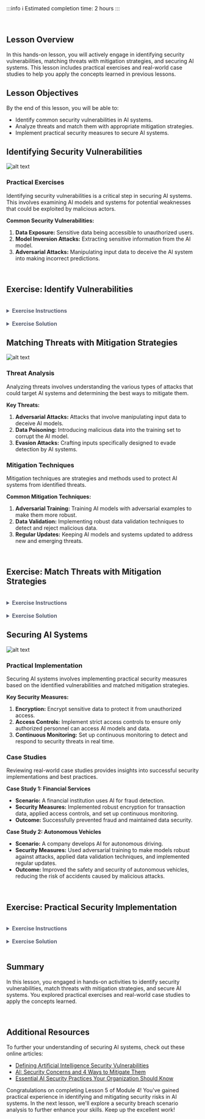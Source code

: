 <!-- # **Lesson 5: Hands-On Security Activity** -->

<br>

:::info
:information_source: Estimated completion time: 2 hours
:::

<br>

## **Lesson Overview**

In this hands-on lesson, you will actively engage in identifying security vulnerabilities, matching threats with mitigation strategies, and securing AI systems. This lesson includes practical exercises and real-world case studies to help you apply the concepts learned in previous lessons.

## **Lesson Objectives**

By the end of this lesson, you will be able to:

- Identify common security vulnerabilities in AI systems.
- Analyze threats and match them with appropriate mitigation strategies.
- Implement practical security measures to secure AI systems.

## **Identifying Security Vulnerabilities**

![alt text](https://education-team-2020.s3.eu-west-1.amazonaws.com/ai-async-1/module-4-security-in-ai-safeguarding-the-future/lesson-5/security-vulnerabilities.png)

### Practical Exercises

Identifying security vulnerabilities is a critical step in securing AI systems. This involves examining AI models and systems for potential weaknesses that could be exploited by malicious actors.

**Common Security Vulnerabilities:**

1. **Data Exposure:** Sensitive data being accessible to unauthorized users.
2. **Model Inversion Attacks:** Extracting sensitive information from the AI model.
3. **Adversarial Attacks:** Manipulating input data to deceive the AI system into making incorrect predictions.

<br />

## **Exercise: Identify Vulnerabilities**

<br />

<details style="font-size: 14px; cursor: pointer; outline: none; color: #575d70;">
<summary><strong>Exercise Instructions</strong></summary>

**Scenario:** You are analyzing an AI-driven healthcare application that processes patient data.

**Task:** Identify at least three potential security vulnerabilities in this system.

1. Review the scenario and identify potential vulnerabilities in the AI-driven healthcare application.
2. Consider how these vulnerabilities could be exploited and the potential impact on the system and users.

</details>

<br />

<details style="font-size: 14px; cursor: pointer; outline: none; color: #575d70;">
<summary><strong>Exercise Solution</strong></summary>

**Potential Vulnerabilities:**

1. **Data Exposure:** Patient data might be stored without proper encryption, making it accessible to unauthorized users.
2. **Model Inversion Attacks:** An attacker could use model inversion techniques to extract sensitive patient information from the AI model.
3. **Adversarial Attacks:** An attacker could manipulate input data (e.g., medical images) to deceive the AI system into making incorrect diagnoses.

</details>

## **Matching Threats with Mitigation Strategies**

![alt text](https://education-team-2020.s3.eu-west-1.amazonaws.com/ai-async-1/module-4-security-in-ai-safeguarding-the-future/lesson-5/threats-ai.jpg)

### Threat Analysis

Analyzing threats involves understanding the various types of attacks that could target AI systems and determining the best ways to mitigate them.

**Key Threats:**

1. **Adversarial Attacks:** Attacks that involve manipulating input data to deceive AI models.
2. **Data Poisoning:** Introducing malicious data into the training set to corrupt the AI model.
3. **Evasion Attacks:** Crafting inputs specifically designed to evade detection by AI systems.

### Mitigation Techniques

Mitigation techniques are strategies and methods used to protect AI systems from identified threats.

**Common Mitigation Techniques:**

1. **Adversarial Training:** Training AI models with adversarial examples to make them more robust.
2. **Data Validation:** Implementing robust data validation techniques to detect and reject malicious data.
3. **Regular Updates:** Keeping AI models and systems updated to address new and emerging threats.

<br />

## **Exercise: Match Threats with Mitigation Strategies**

<br />

<details style="font-size: 14px; cursor: pointer; outline: none; color: #575d70;">
<summary><strong>Exercise Instructions</strong></summary>

**Scenario:** Consider the following threats to an AI-powered e-commerce platform.

**Task:** Match each threat with the most appropriate mitigation strategy.

**Threats:**

1. Adversarial Attacks
2. Data Poisoning
3. Evasion Attacks

**Mitigation Strategies:**

- Adversarial Training
- Data Validation
- Regular Updates

</details>

<br />

<details style="font-size: 14px; cursor: pointer; outline: none; color: #575d70;">
<summary><strong>Exercise Solution</strong></summary>

1. Adversarial Attacks - Adversarial Training
2. Data Poisoning - Data Validation
3. Evasion Attacks - Regular Updates

</details>

## **Securing AI Systems**

![alt text](https://education-team-2020.s3.eu-west-1.amazonaws.com/ai-async-1/module-4-security-in-ai-safeguarding-the-future/lesson-5/securing-ai-systems.jpeg)

### Practical Implementation

Securing AI systems involves implementing practical security measures based on the identified vulnerabilities and matched mitigation strategies.

**Key Security Measures:**

1. **Encryption:** Encrypt sensitive data to protect it from unauthorized access.
2. **Access Controls:** Implement strict access controls to ensure only authorized personnel can access AI models and data.
3. **Continuous Monitoring:** Set up continuous monitoring to detect and respond to security threats in real time.

### Case Studies

Reviewing real-world case studies provides insights into successful security implementations and best practices.

**Case Study 1: Financial Services**

- **Scenario:** A financial institution uses AI for fraud detection.
- **Security Measures:** Implemented robust encryption for transaction data, applied access controls, and set up continuous monitoring.
- **Outcome:** Successfully prevented fraud and maintained data security.

**Case Study 2: Autonomous Vehicles**

- **Scenario:** A company develops AI for autonomous driving.
- **Security Measures:** Used adversarial training to make models robust against attacks, applied data validation techniques, and implemented regular updates.
- **Outcome:** Improved the safety and security of autonomous vehicles, reducing the risk of accidents caused by malicious attacks.

<br />

## **Exercise: Practical Security Implementation**

<br />

<details style="font-size: 14px; cursor: pointer; outline: none; color: #575d70;">
<summary><strong>Exercise Instructions</strong></summary>

Read the following scenario and implement the necessary security measures based on the lesson content.

**Scenario:** You are responsible for securing an AI-powered online learning platform that collects and analyzes student data to personalize learning experiences.

**Tasks:**

1. Identify at least three security vulnerabilities in the platform.
2. Propose mitigation strategies for each identified vulnerability.
3. Implement practical security measures to secure the platform.

</details>

<br />

<details style="font-size: 14px; cursor: pointer; outline: none; color: #575d70;">
<summary><strong>Exercise Solution</strong></summary>

**Identified Vulnerabilities:**

1. **Data Exposure:** Student data might be stored without proper encryption, making it accessible to unauthorized users.
2. **Adversarial Attacks:** An attacker could manipulate input data to deceive the AI system into making incorrect recommendations.
3. **Evasion Attacks:** An attacker could craft inputs designed to evade detection by the AI system.

**Proposed Mitigation Strategies:**

1. **Data Exposure:** Implement data encryption to protect student data.
2. **Adversarial Attacks:** Use adversarial training to make the AI model more robust.
3. **Evasion Attacks:** Apply regular updates to the AI system to address new evasion techniques.

**Practical Security Measures:**

1. **Data Encryption:** Encrypt all student data to ensure it is protected from unauthorized access.
2. **Access Controls:** Implement strict access controls to ensure only authorized personnel can access the AI model and student data.
3. **Continuous Monitoring:** Set up continuous monitoring to detect and respond to security threats in real time.

</details>

<br />

## **Summary**

In this lesson, you engaged in hands-on activities to identify security vulnerabilities, match threats with mitigation strategies, and secure AI systems. You explored practical exercises and real-world case studies to apply the concepts learned.

<br />

## **Additional Resources**

To further your understanding of securing AI systems, check out these online articles:

- [Defining Artificial Intelligence Security Vulnerabilities](https://sec.cloudapps.cisco.com/security/center/resources/defining_ai_vulnerabilities)
- [AI: Security Concerns and 4 Ways to Mitigate Them](https://www.waident.com/ai-security-concerns-and-4-ways-to-mitigate-them/)
- [Essential AI Security Practices Your Organization Should Know](https://drata.com/blog/ai-security-best-practices)

Congratulations on completing Lesson 5 of Module 4! You've gained practical experience in identifying and mitigating security risks in AI systems. In the next lesson, we'll explore a security breach scenario analysis to further enhance your skills. Keep up the excellent work!
